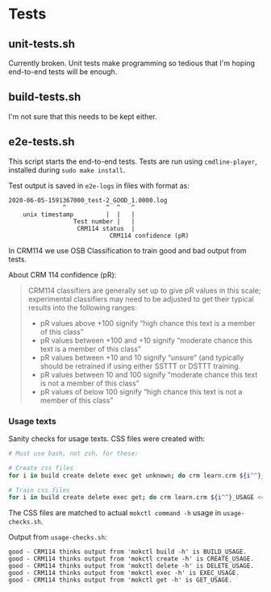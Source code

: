 # Tests

## unit-tests.sh

Currently broken. Unit tests make programming so tedious that I'm hoping end-to-end tests will be enough.

## build-tests.sh

I'm not sure that this needs to be kept either.

## e2e-tests.sh

This script starts the end-to-end tests. Tests are run using `cmdline-player`, installed during `sudo make install`. 

Test output is saved in `e2e-logs` in files with format as:

```none
2020-06-05-1591367000_test-2_GOOD_1.0000.log
               ^           ^  ^   ^  
    unix timestamp         |  |   |
                  Test number |   |
                   CRM114 status  |
                            CRM114 confidence (pR)
```

In CRM114 we use OSB Classification to train good and bad output from tests.

About CRM 114 confidence (pR):

> CRM114 classifiers are generally set up to give pR values in this scale; experimental
> classifiers may need to be adjusted to get their typical results into the following ranges:
> 
> * pR values above +100 signify “high chance this text is a member of this class”
> * pR values between +100 and +10 signify “moderate chance this text is a member of
>   this class”
> * pR values between +10 and ­10 signify “unsure” (and typically should be retrained if
>   using either SSTTT or DSTTT training.
> * pR values between ­10 and ­100 signify “moderate chance this text is not a member of
>   this class”
> * pR values of below ­100 signify “high chance this text is not a member of this class”

### Usage texts

Sanity checks for usage texts. CSS files were created with:

```bash
# Must use bash, not zsh, for these:

# Create css files
for i in build create delete exec get unknown; do crm learn.crm ${i^^}_USAGE <<<$(:); done

# Train css files
for i in build create delete exec get; do crm learn.crm ${i^^}_USAGE <<<$(mokctl ${i} -h); done

```

The CSS files are matched to actual `mokctl command -h` usage in `usage-checks.sh`.

Output from `usage-checks.sh`:

```none
good - CRM114 thinks output from 'mokctl build -h' is BUILD_USAGE.
good - CRM114 thinks output from 'mokctl create -h' is CREATE_USAGE.
good - CRM114 thinks output from 'mokctl delete -h' is DELETE_USAGE.
good - CRM114 thinks output from 'mokctl exec -h' is EXEC_USAGE.
good - CRM114 thinks output from 'mokctl get -h' is GET_USAGE.

```
